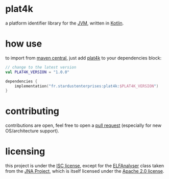 # plat4k
a platform identifier library for the 
[JVM](https://adoptium.net), written in [Kotlin](https://kotlinlang.org).

# how use
to import from [maven central](https://repo1.maven.org/maven2/), just add
[plat4k](https://github.com/stardust-enterprises/plat4k) to your dependencies block:
```kotlin
// change to the latest version
val PLAT4K_VERSION = "1.0.0" 

dependencies {
    implementation("fr.stardustenterprises:plat4k:$PLAT4K_VERSION")
}
```

# contributing
contributions are open, feel free to open a [pull request](https://github.com/stardust-enterprises/plat4k/pull/new) (especially for new OS/architecture support).

# licensing
this project is under the [ISC license](https://github.com/stardust-enterprises/plat4k/blob/trunk/LICENSE),
except for the [ELFAnalyser](https://github.com/stardust-enterprises/plat4k/tree/trunk/src/main/java/com/sun/jna/ELFAnalyser.java)
class taken from the [JNA Project](https://github.com/java-native-access/jna/), which is itself licensed under the 
[Apache 2.0 license](http://www.apache.org/licenses/).
